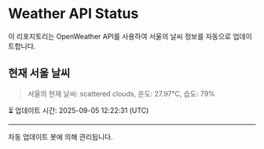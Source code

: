 
# Weather API Status

이 리포지토리는 OpenWeather API를 사용하여 서울의 날씨 정보를 자동으로 업데이트합니다.

## 현재 서울 날씨
> 서울의 현재 날씨: scattered clouds, 온도: 27.97°C, 습도: 79%

⏳ 업데이트 시간: 2025-09-05 12:22:31 (UTC)

---
자동 업데이트 봇에 의해 관리됩니다.
